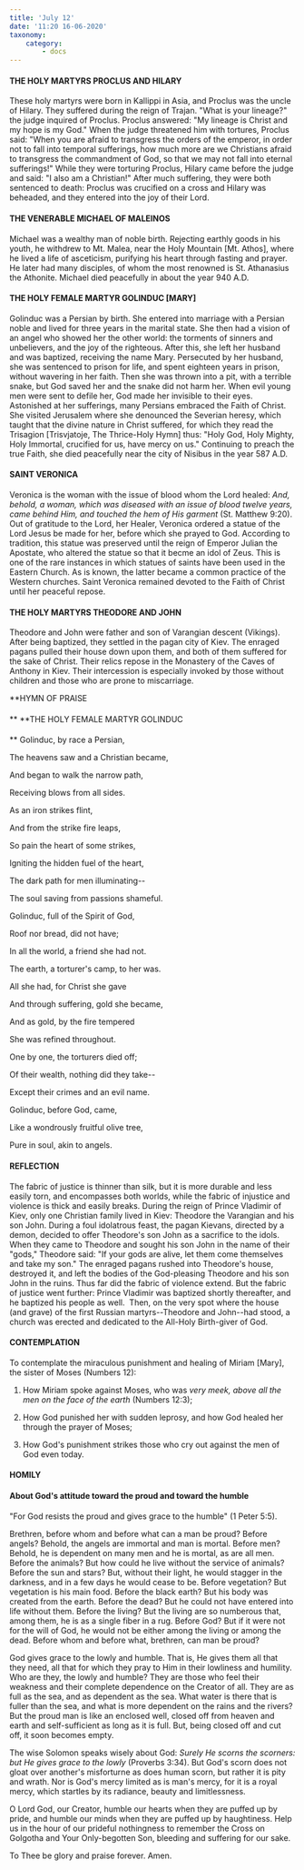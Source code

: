 ```yaml
---
title: 'July 12'
date: '11:20 16-06-2020'
taxonomy:
    category:
        - docs
---
```


#### THE HOLY MARTYRS PROCLUS AND HILARY

These holy martyrs were born in Kallippi in Asia, and Proclus was the uncle of Hilary. They suffered during the reign of Trajan. "What is your lineage?" the judge inquired of Proclus. Proclus answered: "My lineage is Christ and my hope is my God." When the judge threatened him with tortures, Proclus said: "When you are afraid to transgress the orders of the emperor, in order not to fall into temporal sufferings, how much more are we Christians afraid to transgress the commandment of God, so that we may not fall into eternal sufferings!" While they were torturing Proclus, Hilary came before the judge and said: "I also am a Christian!" After much suffering, they were both sentenced to death: Proclus was crucified on a cross and Hilary was beheaded, and they entered into the joy of their Lord.

#### THE VENERABLE MICHAEL OF MALEINOS

Michael was a wealthy man of noble birth. Rejecting earthly goods in his youth, he withdrew to Mt. Malea, near the Holy Mountain [Mt. Athos], where he lived a life of asceticism, purifying his heart through fasting and prayer. He later had many disciples, of whom the most renowned is St. Athanasius the Athonite. Michael died peacefully in about the year 940 A.D.

#### THE HOLY FEMALE MARTYR GOLINDUC [MARY]

Golinduc was a Persian by birth. She entered into marriage with a Persian noble and lived for three years in the marital state. She then had a vision of an angel who showed her the other world: the torments of sinners and unbelievers, and the joy of the righteous. After this, she left her husband and was baptized, receiving the name Mary. Persecuted by her husband, she was sentenced to prison for life, and spent eighteen years in prison, without wavering in her faith. Then she was thrown into a pit, with a terrible snake, but God saved her and the snake did not harm her. When evil young men were sent to defile her, God made her invisible to their eyes. Astonished at her sufferings, many Persians embraced the Faith of Christ. She visited Jerusalem where she denounced the Severian heresy, which taught that the divine nature in Christ suffered, for which they read the Trisagion [Trisvjatoje, The Thrice-Holy Hymn] thus: "Holy God, Holy Mighty, Holy Immortal, crucified for us, have mercy on us." Continuing to preach the true Faith, she died peacefully near the city of Nisibus in the year 587 A.D.

#### SAINT VERONICA

Veronica is the woman with the issue of blood whom the Lord healed: *And, behold, a woman, which was diseased with an issue of blood twelve years, came behind Him, and touched the hem of His garment* (St. Matthew 9:20). Out of gratitude to the Lord, her Healer, Veronica ordered a statue of the Lord Jesus be made for her, before which she prayed to God. According to tradition, this statue was preserved until the reign of Emperor Julian the Apostate, who altered the statue so that it becme an idol of Zeus. This is one of the rare instances in which statues of saints have been used in the Eastern Church. As is known, the latter became a common practice of the Western churches. Saint Veronica remained devoted to the Faith of Christ until her peaceful repose.

#### THE HOLY MARTYRS THEODORE AND JOHN

Theodore and John were father and son of Varangian descent (Vikings). After being baptized, they settled in the pagan city of Kiev. The enraged pagans pulled their house down upon them, and both of them suffered for the sake of Christ. Their relics repose in the Monastery of the Caves of Anthony in Kiev. Their intercession is especially invoked by those without children and those who are prone to miscarriage.


**HYMN OF PRAISE
####  
**
**THE HOLY FEMALE MARTYR GOLINDUC
####  
**
Golinduc, by race a Persian,
 

The heavens saw and a Christian became,
 

And began to walk the narrow path,
 

Receiving blows from all sides.
 

As an iron strikes flint,
 

And from the strike fire leaps,
 

So pain the heart of some strikes,
 

Igniting the hidden fuel of the heart,
 

The dark path for men illuminating--
 

The soul saving from passions shameful.
 

Golinduc, full of the Spirit of God,
 

Roof nor bread, did not have;
 

In all the world, a friend she had not.
 

The earth, a torturer's camp, to her was.
 

All she had, for Christ she gave
 

And through suffering, gold she became,
 

And as gold, by the fire tempered
 

She was refined throughout.
 

One by one, the torturers died off;
 

Of their wealth, nothing did they take--
 

Except their crimes and an evil name.
 

Golinduc, before God, came,
 

Like a wondrously fruitful olive tree,
 

Pure in soul, akin to angels.
 

#### REFLECTION

The fabric of justice is thinner than silk, but it is more durable and less easily torn, and encompasses both worlds, while the fabric of injustice and violence is thick and easily breaks. During the reign of Prince Vladimir of Kiev, only one Christian family lived in Kiev: Theodore the Varangian and his son John. During a foul idolatrous feast, the pagan Kievans, directed by a demon, decided to offer Theodore's son John as a sacrifice to the idols. When they came to Theodore and sought his son John in the name of their "gods," Theodore said: "If your gods are alive, let them come themselves and take my son." The enraged pagans rushed into Theodore's house, destroyed it, and left the bodies of the God-pleasing Theodore and his son John in the ruins. Thus far did the fabric of violence extend. But the fabric of justice went further: Prince Vladimir was baptized shortly thereafter, and he baptized his people as well.  Then, on the very spot where the house (and grave) of the first Russian martyrs--Theodore and John--had stood, a church was erected and dedicated to the All-Holy Birth-giver of God.


#### CONTEMPLATION


To contemplate the miraculous punishment and healing of Miriam [Mary], the sister of Moses (Numbers 12):

1.  How Miriam spoke against Moses, who was *very meek, above all the men on the face of the earth* (Numbers 12:3);

1.  How God punished her with sudden leprosy, and how God healed her through the prayer of Moses;

1.  How God's punishment strikes those who cry out against the men of God even today.


#### HOMILY


#### About God's attitude toward the proud and toward the humble

"For God resists the proud and gives grace to the humble" (1 Peter 5:5).

Brethren, before whom and before what can a man be proud? Before angels? Behold, the angels are immortal and man is mortal. Before men? Behold, he is dependent on many men and he is mortal, as are all men. Before the animals? But how could he live without the service of animals? Before the sun and stars? But, without their light, he would stagger in the darkness, and in a few days he would cease to be. Before vegetation? But vegetation is his main food. Before the black earth? But his body was created from the earth. Before the dead? But he could not have entered into life without them. Before the living? But the living are so numberous that, among them, he is as a single fiber in a rug. Before God? But if it were not for the will of God, he would not be either among the living or among the dead. Before whom and before what, brethren, can man be proud?

God gives grace to the lowly and humble. That is, He gives them all that they need, all that for which they pray to Him in their lowliness and humility. Who are they, the lowly and humble? They are those who feel their weakness and their complete dependence on the Creator of all. They are as full as the sea, and as dependent as the sea. What water is there that is fuller than the sea, and what is more dependent on the rains and the rivers? But the proud man is like an enclosed well, closed off from heaven and earth and self-sufficient as long as it is full. But, being closed off and cut off, it soon becomes empty.

The wise Solomon speaks wisely about God: *Surely He scorns the scorners: but He gives grace to the lowly* (Proverbs 3:34). But God's scorn does not gloat over another's misforturne as does human scorn, but rather it is pity and wrath. Nor is God's mercy limited as is man's mercy, for it is a royal mercy, which startles by its radiance, beauty and limitlessness.

O Lord God, our Creator, humble our hearts when they are puffed up by pride, and humble our minds when they are puffed up by haughtiness. Help us in the hour of our prideful nothingness to remember the Cross on Golgotha and Your Only-begotten Son, bleeding and suffering for our sake.

To Thee be glory and praise forever. Amen.
